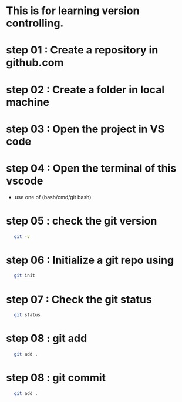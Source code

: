 # This is for learning version controlling.

# step 01 : Create a repository in github.com 

# step 02 : Create a folder in local machine

# step 03 : Open the project in VS code 

# step 04 : Open the terminal of this vscode 
- use one of (bash/cmd/git bash)

# step 05 : check the git version
```bash 
   git -v
```

# step 06 : Initialize a git repo using 
```bash 
   git init
```

# step 07 : Check the git status 
```bash 
   git status
```

# step 08 : git add 
```bash 
   git add .
```

# step 08 : git commit 
```bash 
   git add .
```

 